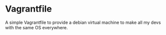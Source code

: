 # Vagrantfile

A simple Vagrantfile to provide a debian virtual machine to make all my devs with the same OS everywhere.
